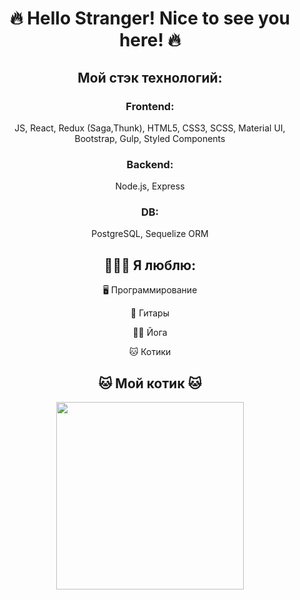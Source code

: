 <h1 align="center"> 🔥 Hello Stranger! Nice to see you here! 🔥</h1>

<h2 align="center"> Мой стэк технологий: </h2>

<h3 align="center">Frontend:</h3>
<p align="center">JS, React, Redux (Saga,Thunk), HTML5, CSS3, SCSS, Material UI, Bootstrap, Gulp, Styled Components</p>
<h3 align="center">Backend:</h3>
<p align="center">Node.js, Express</p>
<h3 align="center">DB:</h3>
<p align="center">PostgreSQL, Sequelize ORM</p>

<h2 align="center">👨🏻‍💻 Я люблю: </h2>
 <p align="center">🖥️ Программирование</p>
 <p align="center">🎸 Гитары</p>
 <p align="center">🧘‍♂️ Йога</p>
 <p align="center">🐱 Котики</p>

<h2 align="center">🐱 Мой котик 🐱</h2>
<p align='center'>
<img src="./image/my-cat.gif" style='height: 300px;'></img>
</p>


